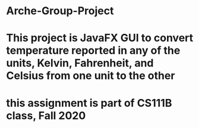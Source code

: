 # Arche-Group-Project
# This project is JavaFX GUI to convert temperature reported in any of the units, Kelvin, Fahrenheit, and Celsius from one unit to the other
# this assignment is part of CS111B class, Fall 2020
